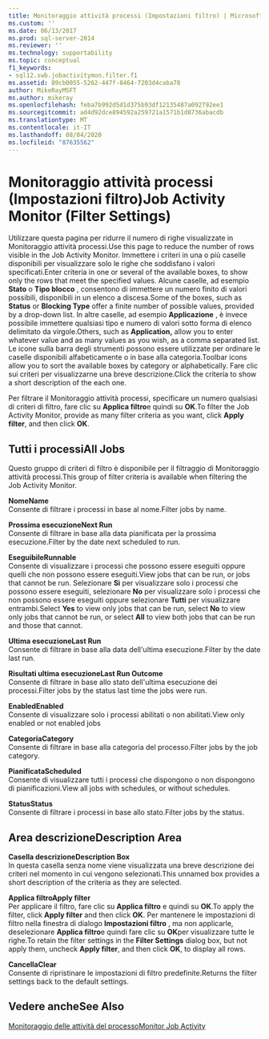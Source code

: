 ```yaml
---
title: Monitoraggio attività processi (Impostazioni filtro) | Microsoft Docs
ms.custom: ''
ms.date: 06/13/2017
ms.prod: sql-server-2014
ms.reviewer: ''
ms.technology: supportability
ms.topic: conceptual
f1_keywords:
- sql12.swb.jobactivitymon.filter.f1
ms.assetid: 89cb0055-5262-447f-8464-7203d4caba78
author: MikeRayMSFT
ms.author: mikeray
ms.openlocfilehash: feba7b992d5d1d375b93df12135487a092792ee1
ms.sourcegitcommit: ad4d92dce894592a259721a1571b1d8736abacdb
ms.translationtype: MT
ms.contentlocale: it-IT
ms.lasthandoff: 08/04/2020
ms.locfileid: "87635562"
---
```

# <a name="job-activity-monitor-filter-settings"></a><span data-ttu-id="c85b8-102">Monitoraggio attività processi (Impostazioni filtro)</span><span class="sxs-lookup"><span data-stu-id="c85b8-102">Job Activity Monitor (Filter Settings)</span></span>
  <span data-ttu-id="c85b8-103">Utilizzare questa pagina per ridurre il numero di righe visualizzate in Monitoraggio attività processi.</span><span class="sxs-lookup"><span data-stu-id="c85b8-103">Use this page to reduce the number of rows visible in the Job Activity Monitor.</span></span> <span data-ttu-id="c85b8-104">Immettere i criteri in una o più caselle disponibili per visualizzare solo le righe che soddisfano i valori specificati.</span><span class="sxs-lookup"><span data-stu-id="c85b8-104">Enter criteria in one or several of the available boxes, to show only the rows that meet the specified values.</span></span> <span data-ttu-id="c85b8-105">Alcune caselle, ad esempio **Stato** o **Tipo blocco** , consentono di immettere un numero finito di valori possibili, disponibili in un elenco a discesa.</span><span class="sxs-lookup"><span data-stu-id="c85b8-105">Some of the boxes, such as **Status** or **Blocking Type** offer a finite number of possible values, provided by a drop-down list.</span></span> <span data-ttu-id="c85b8-106">In altre caselle, ad esempio **Applicazione** , è invece possibile immettere qualsiasi tipo e numero di valori sotto forma di elenco delimitato da virgole.</span><span class="sxs-lookup"><span data-stu-id="c85b8-106">Others, such as **Application,** allow you to enter whatever value and as many values as you wish, as a comma separated list.</span></span> <span data-ttu-id="c85b8-107">Le icone sulla barra degli strumenti possono essere utilizzate per ordinare le caselle disponibili alfabeticamente o in base alla categoria.</span><span class="sxs-lookup"><span data-stu-id="c85b8-107">Toolbar icons allow you to sort the available boxes by category or alphabetically.</span></span> <span data-ttu-id="c85b8-108">Fare clic sui criteri per visualizzarne una breve descrizione.</span><span class="sxs-lookup"><span data-stu-id="c85b8-108">Click the criteria to show a short description of the each one.</span></span>  
  
 <span data-ttu-id="c85b8-109">Per filtrare il Monitoraggio attività processi, specificare un numero qualsiasi di criteri di filtro, fare clic su **Applica filtro**e quindi su **OK**.</span><span class="sxs-lookup"><span data-stu-id="c85b8-109">To filter the Job Activity Monitor, provide as many filter criteria as you want, click **Apply filter**, and then click **OK**.</span></span>  
  
## <a name="all-jobs"></a><span data-ttu-id="c85b8-110">Tutti i processi</span><span class="sxs-lookup"><span data-stu-id="c85b8-110">All Jobs</span></span>  
 <span data-ttu-id="c85b8-111">Questo gruppo di criteri di filtro è disponibile per il filtraggio di Monitoraggio attività processi.</span><span class="sxs-lookup"><span data-stu-id="c85b8-111">This group of filter criteria is available when filtering the Job Activity Monitor.</span></span>  
  
 <span data-ttu-id="c85b8-112">**Nome**</span><span class="sxs-lookup"><span data-stu-id="c85b8-112">**Name**</span></span>  
 <span data-ttu-id="c85b8-113">Consente di filtrare i processi in base al nome.</span><span class="sxs-lookup"><span data-stu-id="c85b8-113">Filter jobs by name.</span></span>  
  
 <span data-ttu-id="c85b8-114">**Prossima esecuzione**</span><span class="sxs-lookup"><span data-stu-id="c85b8-114">**Next Run**</span></span>  
 <span data-ttu-id="c85b8-115">Consente di filtrare in base alla data pianificata per la prossima esecuzione.</span><span class="sxs-lookup"><span data-stu-id="c85b8-115">Filter by the date next scheduled to run.</span></span>  
  
 <span data-ttu-id="c85b8-116">**Eseguibile**</span><span class="sxs-lookup"><span data-stu-id="c85b8-116">**Runnable**</span></span>  
 <span data-ttu-id="c85b8-117">Consente di visualizzare i processi che possono essere eseguiti oppure quelli che non possono essere eseguiti.</span><span class="sxs-lookup"><span data-stu-id="c85b8-117">View jobs that can be run, or jobs that cannot be run.</span></span> <span data-ttu-id="c85b8-118">Selezionare **Sì** per visualizzare solo i processi che possono essere eseguiti, selezionare **No** per visualizzare solo i processi che non possono essere eseguiti oppure selezionare **Tutti** per visualizzare entrambi.</span><span class="sxs-lookup"><span data-stu-id="c85b8-118">Select **Yes** to view only jobs that can be run, select **No** to view only jobs that cannot be run, or select **All** to view both jobs that can be run and those that cannot.</span></span>  
  
 <span data-ttu-id="c85b8-119">**Ultima esecuzione**</span><span class="sxs-lookup"><span data-stu-id="c85b8-119">**Last Run**</span></span>  
 <span data-ttu-id="c85b8-120">Consente di filtrare in base alla data dell'ultima esecuzione.</span><span class="sxs-lookup"><span data-stu-id="c85b8-120">Filter by the date last run.</span></span>  
  
 <span data-ttu-id="c85b8-121">**Risultati ultima esecuzione**</span><span class="sxs-lookup"><span data-stu-id="c85b8-121">**Last Run Outcome**</span></span>  
 <span data-ttu-id="c85b8-122">Consente di filtrare in base allo stato dell'ultima esecuzione dei processi.</span><span class="sxs-lookup"><span data-stu-id="c85b8-122">Filter jobs by the status last time the jobs were run.</span></span>  
  
 <span data-ttu-id="c85b8-123">**Enabled**</span><span class="sxs-lookup"><span data-stu-id="c85b8-123">**Enabled**</span></span>  
 <span data-ttu-id="c85b8-124">Consente di visualizzare solo i processi abilitati o non abilitati.</span><span class="sxs-lookup"><span data-stu-id="c85b8-124">View only enabled or not enabled jobs</span></span>  
  
 <span data-ttu-id="c85b8-125">**Categoria**</span><span class="sxs-lookup"><span data-stu-id="c85b8-125">**Category**</span></span>  
 <span data-ttu-id="c85b8-126">Consente di filtrare in base alla categoria del processo.</span><span class="sxs-lookup"><span data-stu-id="c85b8-126">Filter jobs by the job category.</span></span>  
  
 <span data-ttu-id="c85b8-127">**Pianificata**</span><span class="sxs-lookup"><span data-stu-id="c85b8-127">**Scheduled**</span></span>  
 <span data-ttu-id="c85b8-128">Consente di visualizzare tutti i processi che dispongono o non dispongono di pianificazioni.</span><span class="sxs-lookup"><span data-stu-id="c85b8-128">View all jobs with schedules, or without schedules.</span></span>  
  
 <span data-ttu-id="c85b8-129">**Status**</span><span class="sxs-lookup"><span data-stu-id="c85b8-129">**Status**</span></span>  
 <span data-ttu-id="c85b8-130">Consente di filtrare i processi in base allo stato.</span><span class="sxs-lookup"><span data-stu-id="c85b8-130">Filter jobs by the status.</span></span>  
  
## <a name="description-area"></a><span data-ttu-id="c85b8-131">Area descrizione</span><span class="sxs-lookup"><span data-stu-id="c85b8-131">Description Area</span></span>  
 <span data-ttu-id="c85b8-132">**Casella descrizione**</span><span class="sxs-lookup"><span data-stu-id="c85b8-132">**Description Box**</span></span>  
 <span data-ttu-id="c85b8-133">In questa casella senza nome viene visualizzata una breve descrizione dei criteri nel momento in cui vengono selezionati.</span><span class="sxs-lookup"><span data-stu-id="c85b8-133">This unnamed box provides a short description of the criteria as they are selected.</span></span>  
  
 <span data-ttu-id="c85b8-134">**Applica filtro**</span><span class="sxs-lookup"><span data-stu-id="c85b8-134">**Apply filter**</span></span>  
 <span data-ttu-id="c85b8-135">Per applicare il filtro, fare clic su **Applica filtro** e quindi su **OK**.</span><span class="sxs-lookup"><span data-stu-id="c85b8-135">To apply the filter, click **Apply filter** and then click **OK**.</span></span> <span data-ttu-id="c85b8-136">Per mantenere le impostazioni di filtro nella finestra di dialogo **Impostazioni filtro** , ma non applicarle, deselezionare **Applica filtro**e quindi fare clic su **OK**per visualizzare tutte le righe.</span><span class="sxs-lookup"><span data-stu-id="c85b8-136">To retain the filter settings in the **Filter Settings** dialog box, but not apply them, uncheck **Apply filter**, and then click **OK**, to display all rows.</span></span>  
  
 <span data-ttu-id="c85b8-137">**Cancella**</span><span class="sxs-lookup"><span data-stu-id="c85b8-137">**Clear**</span></span>  
 <span data-ttu-id="c85b8-138">Consente di ripristinare le impostazioni di filtro predefinite.</span><span class="sxs-lookup"><span data-stu-id="c85b8-138">Returns the filter settings back to the default settings.</span></span>  
  
## <a name="see-also"></a><span data-ttu-id="c85b8-139">Vedere anche</span><span class="sxs-lookup"><span data-stu-id="c85b8-139">See Also</span></span>  
 [<span data-ttu-id="c85b8-140">Monitoraggio delle attività del processo</span><span class="sxs-lookup"><span data-stu-id="c85b8-140">Monitor Job Activity</span></span>](../../ssms/agent/monitor-job-activity.md)  
  
  
